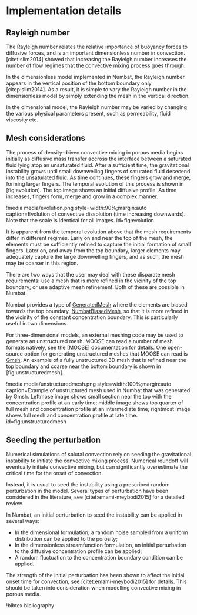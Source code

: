 # Implementation details

## Rayleigh number

The Rayleigh number relates the relative importance of buoyancy forces to diffusive forces, and is an important dimensionless number in convection. [citet:slim2014] showed that increasing the Rayleigh number increases the number of
flow regimes that the convective mixing process goes through.

In the dimensionless model implemented in Numbat, the Rayleigh number appears in the vertical position of the bottom boundary only [citep:slim2014]. As a result, it is simple to vary the Rayleigh
number in the dimensionless model by simply extending the mesh in the vertical direction.

In the dimensional model, the Rayleigh number may be varied by changing the various physical parameters present, such as permeability, fluid viscosity etc.

## Mesh considerations

The process of density-driven convective mixing in porous media begins initially as diffusive mass transfer accross the interface between a saturated fluid lying atop an unsaturated fluid. After a sufficient time, the gravitational instability
grows until small downwelling fingers of saturated fluid desecend into the unsaturated fluid. As time continues, these fingers grow and merge, forming larger fingers. The temporal evolution of this process is shown in [fig:evolution]. The top image shows an initial diffusive profile. As time increases, fingers form, merge and grow in a complex manner.

!media media/evolution.png
       style=width:90%;margin:auto
       caption=Evolution of convective dissolution (time increasing downwards). Note that the scale is identical for all
       images.
       id=fig:evolution

It is apparent from the temporal evolution above that the mesh requirements differ in different regimes. Early on and near the top of the mesh, the elements must be sufficiently refined to capture the initial formation of small fingers. Later on, and away from the top boundary, larger elements may adequately capture the large downwelling fingers, and as such, the mesh may be coarser in this region.

There are two ways that the user may deal with these disparate mesh requirements: use a mesh that is more refined in the vicinity of the top boundary; or use adaptive mesh refinement. Both of these are possible in Numbat.

Numbat provides a type of [GeneratedMesh](/GeneratedMesh.md) where the elements are biased towards the top boundary, [NumbatBiasedMesh](/NumbatBiasedMesh.md), so that
it is more refined in the vicinity of the constant concentration boundary. This is particularly useful in two dimensions.

For three-dimensional models, an external meshing code may be used to generate an unstructured mesh. MOOSE can read a number of mesh formats natively, see the [MOOSE] documentation for details. One open-source option for generating unstructured meshes that MOOSE can read is [Gmsh](http://www.gmsh.info). An example of a fully unstructured 3D mesh that is refined near the top boundary and coarse near the bottom boundary is shown in [fig:unstructuredmesh].

!media media/unstructuredmesh.png
       style=width:100%;margin:auto
       caption=Example of unstructured mesh used in Numbat that was generated by Gmsh. Leftmose image shows small section
       near the top with the concentration profile at an early time; middle image shows top quarter of full mesh and concentration profile at an intermediate time; rightmost image shows full mesh and concentration profile at late time.
       id=fig:unstructuredmesh

## Seeding the perturbation

Numerical simulations of solutal convection rely on seeding the gravitational instability to initiate the convective mixing process. Numerical roundoff will eventually initiate convective mixing, but can significantly overestimate the critical time for the onset of convection.

Instead, it is usual to seed the instability using a prescribed random perturbation in the model. Several types of perturbation have been considered in the literature, see [citet:emami-meybodi2015] for a detailed review.

In Numbat, an initial perturbation to seed the instability can be applied in several ways:

- In the dimensional formulation, a random noise sampled from a uniform distribution can be applied to the porosity;
- In the dimensionless streamfunction formulation, an initial perturbation to the diffusive concentration profile can be applied;
- A random fluctuation to the concentration boundary condition can be applied.

The strength of the initial perturbation has been shown to affect the initial onset time for convection, see [citet:emami-meybodi2015] for details. This should be taken into consideration when modelling convective mixing in porous media.

!bibtex bibliography
